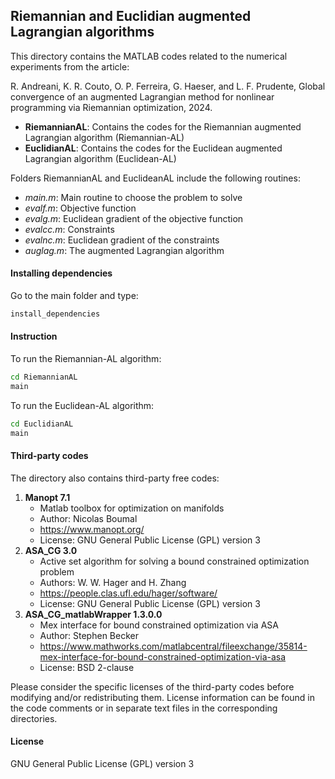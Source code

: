 ## Riemannian and Euclidian augmented Lagrangian algorithms

This directory contains the MATLAB codes related to the numerical experiments from the article:

R. Andreani, K. R. Couto, O. P. Ferreira, G. Haeser, and L. F. Prudente, Global convergence of an augmented Lagrangian method for nonlinear programming via Riemannian optimization, 2024.

- __RiemannianAL__: Contains the codes for the Riemannian augmented Lagrangian algorithm (Riemannian-AL)
- __EuclidianAL__: Contains the codes for the Euclidean augmented Lagrangian algorithm (Euclidean-AL)

Folders RiemannianAL and EuclideanAL include the following routines:

- _main.m_: Main routine to choose the problem to solve
- _evalf.m_: Objective function
- _evalg.m_: Euclidean gradient of the objective function
- _evalcc.m_: Constraints
- _evalnc.m_: Euclidean gradient of the constraints
- _auglag.m_: The augmented Lagrangian algorithm

#### Installing dependencies

Go to the main folder and type:

```sh
install_dependencies
```

#### Instruction

To run the Riemannian-AL algorithm:

```sh
cd RiemannianAL
main
```

To run the Euclidean-AL algorithm:

```sh
cd EuclidianAL
main
```

####  Third-party codes
The directory also contains third-party free codes:

1) __Manopt 7.1__
    - Matlab toolbox for optimization on manifolds
    - Author: Nicolas Boumal
    - https://www.manopt.org/
    - License: GNU General Public License (GPL) version 3
2) __ASA_CG 3.0__
    - Active set algorithm for solving a bound constrained optimization problem
    - Authors: W. W. Hager and H. Zhang
    - https://people.clas.ufl.edu/hager/software/
    - License: GNU General Public License (GPL) version 3
3) __ASA_CG_matlabWrapper 1.3.0.0__
    - Mex interface for bound constrained optimization via ASA
    - Author: Stephen Becker
    - https://www.mathworks.com/matlabcentral/fileexchange/35814-mex-interface-for-bound-constrained-optimization-via-asa
    - License: BSD 2-clause

Please consider the specific licenses of the third-party codes before modifying and/or redistributing them. License information can be found in the code comments or in separate text files in the corresponding directories.

#### License

GNU General Public License (GPL) version 3
